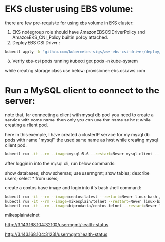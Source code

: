 # EKS cluster using EBS volume:

there are few pre-requisite for using ebs volume in EKS cluster:

1) EKS nodegroup role should have AmazonEBSCSIDriverPolicy and AmazonEKS_CNI_Policy builtin policy attached.
2) Deploy EBS CSI Driver :
```bash
kubectl apply -k "github.com/kubernetes-sigs/aws-ebs-csi-driver/deploy/kubernetes/overlays/stable/?ref=master"
```
3) Verify ebs-csi pods running
kubectl get pods -n kube-system

while creating storage class use below:
provisioner: ebs.csi.aws.com


# Run a MySQL client to connect to the server:

note that, for connecting a client with mysql db pod, you need to create a service with some name, then only you can use that name as host while creating a client pod.

here in this exemple, I have created a clusterIP service for my mysql db pods with name "mysql". the used same name as host while creating mysql client pod.

```bash
kubectl run -it --rm --image=mysql:5.6 --restart=Never mysql-client -- mysql -h mysql -pdbpassword11
```

after loggin in into the mysql cli, run below commands:

show databases;
show schemas;
use usermgmt;
show tables;
describe users;
select * from users;

create a contos base image and login into it's bash shell command:

```bash
kubectl run -it --rm --image=centos:latest --restart=Never linux-bash /bin/bash
kubectl run -it --rm --image=mikesplain/telnet --restart=Never linux-bash Ip_to_telnet port_to_telnet
kubectl run -it --rm --image=biprodatta/centos-telnet --restart=Never linux-bash /bin/bash
```
mikesplain/telnet


http://3.143.168.104:32100/usermgmt/health-status

http://3.143.168.104:31231/usermgmt/health-status